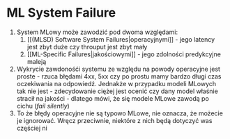 # ML System Failure
1. System MLowy może zawodzić pod dwoma względami:
   1) [[(MLSD) Software System Failures|operacyjnymi]] - jego latency jest zbyt duże czy throuput jest zbyt mały
   2) [[ML-Specific Failures|jakościowymi]] - jego zdolności predykcyjne maleją
2. Wykrycie zawdonośći systemu ze względu na powody operacyjne jest proste - rzuca błędami 4xx, 5xx czy po prostu mamy bardzo długi czas oczekiwania na odpowiedź. Jednakże w przypadku modeli MLowych tak nie jest - zdecydowanie ciężej jest ocenić czy dany model właśnie stracił na jakości - dlatego mówi, że się modele MLowe zawodą po cichu (*fail silently*) 
3. To że błędy operacyjne nie są typowo MLowe, nie oznacza, że możecie je ignorować. Wręcz przeciwnie, niektóre z nich będą dotyczyć was częściej ni
